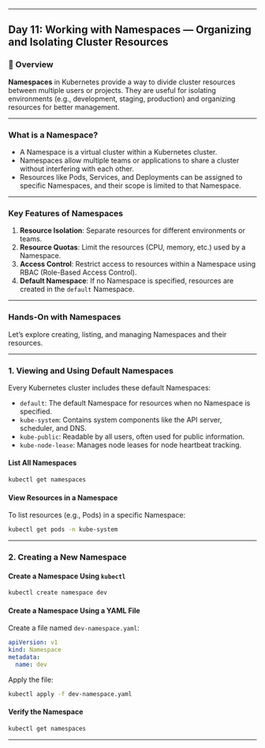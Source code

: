 ﻿---

## Day 11: Working with Namespaces — Organizing and Isolating Cluster Resources

### 📘 Overview

**Namespaces** in Kubernetes provide a way to divide cluster resources between multiple users or projects. They are useful for isolating environments (e.g., development, staging, production) and organizing resources for better management.

---

### What is a Namespace?

- A Namespace is a virtual cluster within a Kubernetes cluster.
- Namespaces allow multiple teams or applications to share a cluster without interfering with each other.
- Resources like Pods, Services, and Deployments can be assigned to specific Namespaces, and their scope is limited to that Namespace.

---

### Key Features of Namespaces

1. **Resource Isolation**: Separate resources for different environments or teams.
2. **Resource Quotas**: Limit the resources (CPU, memory, etc.) used by a Namespace.
3. **Access Control**: Restrict access to resources within a Namespace using RBAC (Role-Based Access Control).
4. **Default Namespace**: If no Namespace is specified, resources are created in the `default` Namespace.

---

### Hands-On with Namespaces

Let’s explore creating, listing, and managing Namespaces and their resources.

---

### 1. Viewing and Using Default Namespaces

Every Kubernetes cluster includes these default Namespaces:

- `default`: The default Namespace for resources when no Namespace is specified.
- `kube-system`: Contains system components like the API server, scheduler, and DNS.
- `kube-public`: Readable by all users, often used for public information.
- `kube-node-lease`: Manages node leases for node heartbeat tracking.

#### List All Namespaces
```bash
kubectl get namespaces
```

#### View Resources in a Namespace
To list resources (e.g., Pods) in a specific Namespace:
```bash
kubectl get pods -n kube-system
```

---


### 2. Creating a New Namespace

#### Create a Namespace Using `kubectl`
```bash
kubectl create namespace dev
```

#### Create a Namespace Using a YAML File

Create a file named `dev-namespace.yaml`:

```yaml
apiVersion: v1
kind: Namespace
metadata:
  name: dev
```

Apply the file:
```bash
kubectl apply -f dev-namespace.yaml
```

#### Verify the Namespace
```bash
kubectl get namespaces
```

---